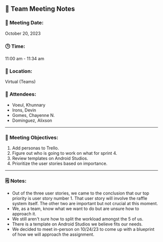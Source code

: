## 📝 **Team Meeting Notes**

### 📅 **Meeting Date**: 
October 20, 2023

### 🕒 **Time**:
11:00 am - 11:34 am

### 📍 **Location**: 
Virtual (Teams)

### 📣 **Attendees**:
- Voeul, Khunnary
- Irons, Devin
- Gomes, Chayenne N.
- Dominguez, Alixson
---

### 🎯 **Meeting Objectives**:

1. Add personas to Trello.
2. Figure out who is going to work on what for sprint 4.
3. Review templates on Android Studios.
4. Prioritize the user stories based on importance.
---

### 🗒️ **Notes**:

- Out of the three user stories, we came to the conclusion that our top priority is user story number 1. That user story will involve the raffle system itself. The other two are important but not crucial at this moment. 
- We, as a team, know what we want to do but are unsure how to approach it. 
- We still aren't sure how to split the workload amongst the 5 of us.
- There is a template on Android Studios we believe fits our needs.
- We decided to meet in-person on 10/24/23 to come up with a blueprint of how we will approach the assignment.
